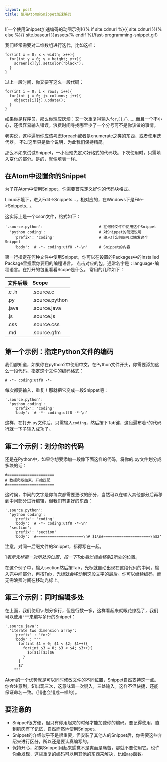 ```yaml
---
layout: post
title: 使用Atom的Snippet加速编码
---
```


![一个使用Snippet加速编码的动图示例]({% if site.cdnurl %}{{ site.cdnurl }}{% else %}{{ site.baseurl }}assets{% endif %}/fast-programming-snippet.gif)

<span name="simple code"></span>

我们经常需要对二维数组进行迭代，比如这样：

    for(int x = 0; x < width; x++){
      for(int y = 0; y < height; y++){
        screen[x][y].setColor("black");
      }
    }

过上一段时间，你又要写这么一段代码：

    for(int i = 0; i < rows; i++){
      for(int j = 0; j< columns; j++){
        objects[i][j].update();
      }
    }

如果你是程序员，那么你理应厌烦：又一次重复得输入`for`,`[]`,`{}`……而且一个不小心，还很容易输入错误。浪费时间寻找哪里少了一个分号可不是你该做的事情。

<aside name="simple code">
老实说，这种遍历你应该考虑foreach或者是enumerate之类的东西，或者使用迭代器。
不过这里只是做个说明，为此我们保持精简。
</aside>

那么不如来试试Snippet，一小段预先定义好格式的代码块。下次使用时，只需填入变化的部分。是的，就像填表一样。

## 在Atom中设置你的Snippet

为了在Atom中使用Snippet，你需要首先定义好你的代码块格式。

Linux环境下，进入Edit->Snippets...，相对应的，在Windows下是File->Snippets...。

这实际上是一个cson文件，格式如下：

    '.source.python':                         # 在何种文件中使用这个Snippet
      'python coding':                        # 对Snippet的简短说明
        'prefix': 'coding'                    # 输入什么前缀可以触发这个Snippet
        'body': '# -*- coding:utf8 -*-\n'     # Snippet的内容

第一行指定在何种文件中使用Snippet，你可以在设置的Packages中的Installed Package里搜索你要用的编程语言。
点击对应的包，通常名字是：language-编程语言。在打开的包里看看Scope是什么。
常用的几种如下：

| 文件后缀     | Scope     |
| :------------- | :------------- |
| .c .h  | .source.c |
| .py | .source.python |
| .java   | .source.java |
| .js | .source.js |
| .css | .source.css |
| .md | .source.gfm |


## 第一个示例：指定Python文件的编码

我们都知道，如果你在python2中使用中文，在Python文件开头，你需要添加这么一段代码，指定这个文件的编码格式：

    # -*- coding:utf8 -*-

每次都要输入，重复！那就把它变成一段Snippet吧：

    '.source.python':
      'python coding':
        'prefix': 'coding'
        'body': '# -*- coding:utf8 -*-\n'

这样，在打开.py文件后，只需输入`coding`，然后按下Tab键，这段遍布着`*`的代码行就一下子输入成功了。

## 第二个示例：划分你的代码

还是在Python中，如果你想要添加一段像下面这样的代码，将你的.py文件划分成多块的话：

    #=====================
    # 数据爬取结束，开始匹配
    #=====================

这时候，中间的文字是你每次都需要更改的部分，当然可以在输入其他部分后再移到中间部分进行编辑，但我们有更好的东西：

<span name="same code"></span>

    '.source.python':
      'python coding':
        'prefix': 'coding'
        'body': '# -*- coding:utf8 -*-\n'
      'section':
        'prefix': 'section'
        'body': '#=====================\n# $1\n#=====================\n$2'

<aside name = "same code">

注意，对同一后缀文件的Snippet，都得写在一起。

</aside>

$1表示光标第一次所处的位置，按一下Tab后光标会移到$2所处的位置。

在这个例子中，输入section然后按Tab，光标就自动出现在这段代码的中间，输入完中间部分，再按Tab，光标就会移动到这段文字的最后。你可以继续编码，而无需浪费时间在移动光标上。

## 第三个示例：同时编辑多处

在上面，我们使用`\n`划分多行，但是行数一多，这样看起来就眼花缭乱了，我们可以使用`"""`来编写多行的Snippet：

    '.source.java':
      'iterate two dimension array':
        'prefix' : 'for2'
        'body' : """
          for(int $1 = 0; $1 < $2; $1++){
            for(int $3 = 0; $3 < $4; $3++){
              $5[$1][$3]$6
            }
          }
          $7
        """

Atom的一个优势就是可以同时修改文件的不同位置，Snippet自然支持这一点。
你会注意到，$1出现三次，这意味着一次键入，三处输入。这样不但快捷，还能保证命名一致。（错也会错成一样的）。

## 要注意的

- Snippet很方便，但只有你用起来的时候才能加速你的编码。要记得使用，直到肌肉有了记忆，自然而然地使用Snippet。
- Snippet的介绍似乎不是很重要，但安装了其他人的Snippet后，你需要这些介绍来进行区分，所以还是要认真编写的。
- 保持开心，如果Snippet用起来感觉不是爽而是痛苦，那就不要使用它。也许你会发现，这些重复的编码可以用其他的东西来解决，比如`map`函数。

